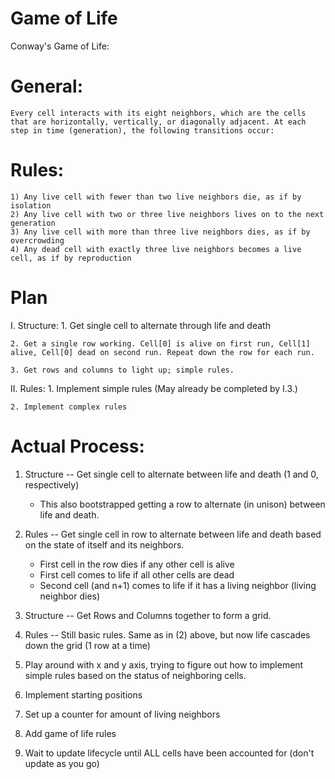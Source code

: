 # Game of Life
Conway's Game of Life:

  # General:
  	Every cell interacts with its eight neighbors, which are the cells that are horizontally, vertically, or diagonally adjacent. At each step in time (generation), the following transitions occur:

  # Rules:
  	1) Any live cell with fewer than two live neighbors die, as if by isolation
  	2) Any live cell with two or three live neighbors lives on to the next generation
  	3) Any live cell with more than three live neighbors dies, as if by overcrowding
  	4) Any dead cell with exactly three live neighbors becomes a live cell, as if by reproduction

# Plan

  I. Structure:
    1. Get single cell to alternate through life and death

    2. Get a single row working. Cell[0] is alive on first run, Cell[1] alive, Cell[0] dead on second run. Repeat down the row for each run.

    3. Get rows and columns to light up; simple rules.

  II. Rules:
    1. Implement simple rules (May already be completed by I.3.)

    2. Implement complex rules

# Actual Process:

  1. Structure -- Get single cell to alternate between life and death (1 and 0, respectively)
     - This also bootstrapped getting a row to alternate (in unison) between life and death.

  2. Rules -- Get single cell in row to alternate between life and death based on the state of itself and its neighbors.
     - First cell in the row dies if any other cell is alive
     - First cell comes to life if all other cells are dead
     - Second cell (and n+1) comes to life if it has a living neighbor (living neighbor dies)

  3. Structure -- Get Rows and Columns together to form a grid.

  4. Rules -- Still basic rules. Same as in (2) above, but now life cascades down the grid (1 row at a time)

  5. Play around with x and y axis, trying to figure out how to implement simple rules based on the status of neighboring cells.

  6. Implement starting positions

  7. Set up a counter for amount of living neighbors

  8. Add game of life rules

  9. Wait to update lifecycle until ALL cells have been accounted for (don't update as you go)

  
